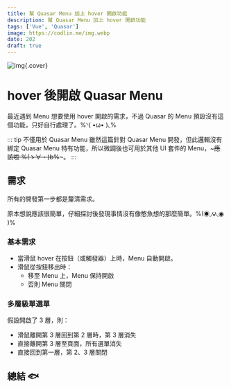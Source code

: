 ```yaml
---
title: 幫 Quasar Menu 加上 hover 開啟功能
description: 幫 Quasar Menu 加上 hover 開啟功能
tags: ['Vue', 'Quasar']
image: https://codlin.me/img.webp
date: 202
draft: true
---
```


![img](/img.webp){.cover}

# hover 後開啟 Quasar Menu

最近遇到 Menu 想要使用 hover 開啟的需求，不過 Quasar 的 Menu 預設沒有這個功能，只好自行處理了。%◝( •ω• )◟%

::: tip 不僅用於 Quasar Menu
雖然這篇針對 Quasar Menu 開發，但此邏輯沒有綁定 Quasar Menu 特有功能，所以微調後也可用於其他 UI 套件的 Menu，~~~應該啦 %(ゝ∀・)b%~~~。
:::

## 需求

所有的開發第一步都是釐清需求。

原本想說應該很簡單，仔細探討後發現事情沒有像憨魚想的那麼簡單。%(◉◞౪◟◉ )%

### 基本需求

- 當滑鼠 hover 在按鈕（或觸發器）上時，Menu 自動開啟。
- 滑鼠從按鈕移出時：
  - 移至 Menu 上，Menu 保持開啟
  - 否則 Menu 關閉

### 多層級單選單

假設開啟了 3 層，則：

- 滑鼠離開第 3 層回到第 2 層時，第 3 層消失
- 直接離開第 3 層至頁面，所有選單消失
- 直接回到第一層，第 2、3 層關閉

## 總結 🐟

